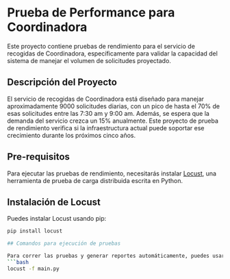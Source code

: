 # Prueba de Performance para Coordinadora

Este proyecto contiene pruebas de rendimiento para el servicio de recogidas de Coordinadora, específicamente para validar la capacidad del sistema de manejar el volumen de solicitudes proyectado.

## Descripción del Proyecto

El servicio de recogidas de Coordinadora está diseñado para manejar aproximadamente 9000 solicitudes diarias, con un pico de hasta el 70% de esas solicitudes entre las 7:30 am y 9:00 am. Además, se espera que la demanda del servicio crezca un 15% anualmente. Este proyecto de prueba de rendimiento verifica si la infraestructura actual puede soportar ese crecimiento durante los próximos cinco años.

## Pre-requisitos

Para ejecutar las pruebas de rendimiento, necesitarás instalar [Locust](https://locust.io/), una herramienta de prueba de carga distribuida escrita en Python.

## Instalación de Locust

Puedes instalar Locust usando pip:
```bash
pip install locust

## Comandos para ejecución de pruebas

Para correr las pruebas y generar reportes automáticamente, puedes usar el siguiente comando en tu terminal:
```bash
locust -f main.py


